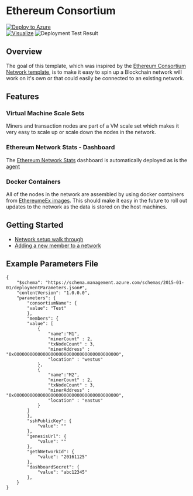 # Ethereum Consortium


[![Deploy to Azure](http://azuredeploy.net/deploybutton.png)](https://portal.azure.com/#create/Microsoft.Template/uri/https%3A%2F%2Fraw.githubusercontent.com%2FEthereumEx%2Fethereum-arm-templates%2Fmaster%2Fethereum-consortium%2Ftemplate.consortium.json)  
[![Visualize](http://armviz.io/visualizebutton.png)](http://armviz.io/#/?load=https%3A%2F%2Fraw.githubusercontent.com%2FEthereumEx%2Fethereum-arm-templates%2Fmaster%2Fethereum-consortium%2Ftemplate.consortium.json)
![Deployment Test Result](https://dpeted.visualstudio.com/_apis/public/build/definitions/f172cbc4-c5dd-4e53-a795-ed5dc807800c/154/badge)

## Overview
The goal of this template, which was inspired by the [Ethereum Consortium Network template](https://github.com/Azure/azure-quickstart-templates/tree/master/ethereum-consortium-blockchain-network), is to make it easy to spin up a Blockchain network will work on it's own or that could easily be connected to an existing network.

## Features

### Virtual Machine Scale Sets
Miners and transaction nodes are part of a VM scale set which makes it very easy to scale up or scale down the nodes in the network.

### Ethereum Network Stats - Dashboard
The [Ethereum Network Stats](https://github.com/EthereumEx/eth-netstats) dashboard is automatically deployed as is the [agent](https://github.com/EthereumEx/eth-net-intelligence-api)

### Docker Containers
All of the nodes in the network are assembled by using docker containers from [EthereumeEx images](https://github.com/EthereumEx/hackfest-images). This should make it easy in the future to roll out updates to the network as the data is stored on the host machines.

## Getting Started
* [Network setup walk through](docs/setupWalkthrough.md)
* [Adding a new member to a network](docs/newMemberWalkthrough.md)

## Example Parameters File
    {
        "$schema": "https://schema.management.azure.com/schemas/2015-01-01/deploymentParameters.json#",
        "contentVersion": "1.0.0.0",
        "parameters": {
            "consortiumName": {
            "value": "Test"
            },
            "members": {
            "value": [
                {
                    "name":"M1",
                    "minerCount" : 2,
                    "txNodeCount" : 3,
                    "minerAddress" : "0x0000000000000000000000000000000000000000",
                    "location" : "westus"
                },
                {
                    "name":"M2",
                    "minerCount" : 2,
                    "txNodeCount" : 3,
                    "minerAddress" : "0x0000000000000000000000000000000000000000",
                    "location" : "eastus"
                }
            ]
            },
            "sshPublicKey": {
                "value": ""
            },
            "genesisUrl": {
                "value": ""
            },
            "gethNetworkId": {
                "value": "20161125"
            },
            "dashboardSecret": {
                "value": "abc12345"
            },
        }
    } 